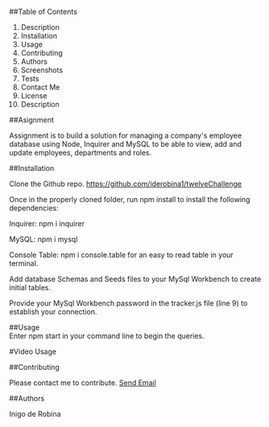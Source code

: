##Table of Contents
<ol>
<li> Description</li>
<li> Installation</li>
<li> Usage</li>
<li> Contributing</li>
<li> Authors </li>
<li> Screenshots</li>
<li>Tests</li>
<li> Contact Me</li>
<li> License </li>
<li> Description</li>
</ol>

##Asignment
<br>

Assignment is to build a solution for managing a company's employee database using Node, Inquirer and MySQL to be able to view, add and update employees, departments and roles.


##Installation
<br>

Clone the Github repo. https://github.com/iderobina1/twelveChallenge

Once in the properly cloned folder, run npm install to install the following dependencies:

Inquirer: npm i inquirer

MySQL: npm i mysql

Console Table: npm i console.table for an easy to read table in your terminal.

Add database Schemas and Seeds files to your MySql Workbench to create initial tables.

Provide your MySql Workbench password in the tracker.js file (line 9) to establish your connection.

##Usage
<br>
Enter npm start in your command line to begin the queries.

#Video Usage
<br>



##Contributing
<br>

Please contact me to contribute.
<a href = "mailto: iderobina@gmail.com">Send Email</a>


##Authors
<br>

Inigo de Robina

